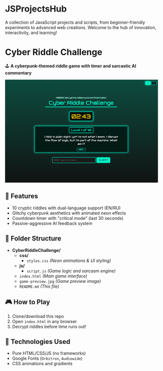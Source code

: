 # JSProjectsHub
A collection of JavaScript projects and scripts, from beginner-friendly experiments to advanced web creations. Welcome to the hub of innovation, interactivity, and learning!

# Cyber Riddle Challenge  

🕹️ **A cyberpunk-themed riddle game with timer and sarcastic AI commentary**  

![Game Preview](CyberRiddleChallenge/game-preview.jpg)

## 🚀 Features  
- 10 cryptic riddles with dual-language support (EN/RU)  
- Glitchy cyberpunk aesthetics with animated neon effects  
- Countdown timer with "critical mode" (last 30 seconds)  
- Passive-aggressive AI feedback system  

## 📁 Folder Structure  
- **CyberRiddleChallenge/**
  - **css/**
    - `styles.css` *(Neon animations & UI styling)*
  - **js/**
    - `script.js` *(Game logic and sarcasm engine)*
  - `index.html` *(Main game interface)*
  - `game-preview.jpg` *(Game preview image)*
  - `README.md` *(This file)*

## 🎮 How to Play  
1. Clone/download this repo  
2. Open `index.html` in any browser  
3. Decrypt riddles before time runs out!  

## 🔧 Technologies Used  
- Pure HTML/CSS/JS (no frameworks)  
- Google Fonts (`Orbitron`, `Audiowide`)  
- CSS animations and gradients  
